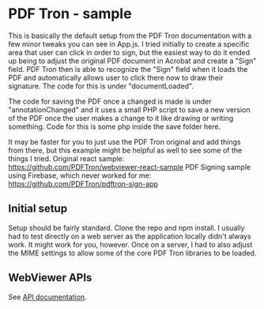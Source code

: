 # PDF Tron - sample

This is basically the default setup from the PDF Tron documentation with a few minor tweaks you can see in App.js.
I tried initially to create a specific area that user can click in order to sign, but the easiest way to do it ended up being to adjust the original PDF document in Acrobat and create a "Sign" field. PDF Tron then is able to recognize the "Sign" field when it loads the PDF and automatically allows user to click there now to draw their signature. The code for this is under "documentLoaded".

The code for saving the PDF once a changed is made is under "annotationChanged" and it uses a small PHP script to save a new version of the PDF once the user makes a change to it like drawing or writing something. Code for this is some php inside the save folder here.

It may be faster for you to just use the PDF Tron original and add things from there, but this example might be helpful as well to see some of the things I tried.
Original react sample: https://github.com/PDFTron/webviewer-react-sample
PDF Signing sample using Firebase, which never worked for me: https://github.com/PDFTron/pdftron-sign-app

## Initial setup

Setup should be fairly standard. Clone the repo and npm install. I usually had to test directly on a web server as the application locally didn't always work. It might work for you, however. Once on a server, I had to also adjust the MIME settings to allow some of the core PDF Tron libraries to be loaded.

## WebViewer APIs

See [API documentation](https://www.pdftron.com/documentation/web/guides/ui/apis).
